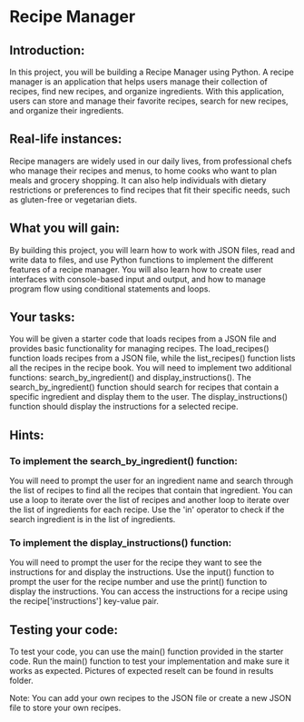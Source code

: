 # Recipe Manager

## Introduction:
In this project, you will be building a Recipe Manager using Python. A recipe manager is an application that helps users manage their collection of recipes, find new recipes, and organize ingredients. With this application, users can store and manage their favorite recipes, search for new recipes, and organize their ingredients.

## Real-life instances:
Recipe managers are widely used in our daily lives, from professional chefs who manage their recipes and menus, to home cooks who want to plan meals and grocery shopping. It can also help individuals with dietary restrictions or preferences to find recipes that fit their specific needs, such as gluten-free or vegetarian diets.

## What you will gain:
By building this project, you will learn how to work with JSON files, read and write data to files, and use Python functions to implement the different features of a recipe manager. You will also learn how to create user interfaces with console-based input and output, and how to manage program flow using conditional statements and loops.

## Your tasks:
You will be given a starter code that loads recipes from a JSON file and provides basic functionality for managing recipes. 
The load_recipes() function loads recipes from a JSON file, while the list_recipes() function lists all the recipes in the recipe book. 
You will need to implement two additional functions: search_by_ingredient() and display_instructions(). 
The search_by_ingredient() function should search for recipes that contain a specific ingredient and display them to the user. 
The display_instructions() function should display the instructions for a selected recipe.

## Hints:

### To implement the search_by_ingredient() function: 
You will need to prompt the user for an ingredient name and search through the list of recipes to find all the recipes that contain that ingredient. You can use a loop to iterate over the list of recipes and another loop to iterate over the list of ingredients for each recipe. Use the 'in' operator to check if the search ingredient is in the list of ingredients.

### To implement the display_instructions() function: 
You will need to prompt the user for the recipe they want to see the instructions for and display the instructions. Use the input() function to prompt the user for the recipe number and use the print() function to display the instructions. You can access the instructions for a recipe using the recipe['instructions'] key-value pair.

## Testing your code: 
To test your code, you can use the main() function provided in the starter code. Run the main() function to test your implementation and make sure it works as expected. Pictures of expected reselt can be found in results folder.

Note: You can add your own recipes to the JSON file or create a new JSON file to store your own recipes.